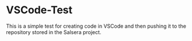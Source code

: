 # VSCode-Test
This is a simple test for creating code in VSCode and then pushing it to the repository stored in the Salsera project.
